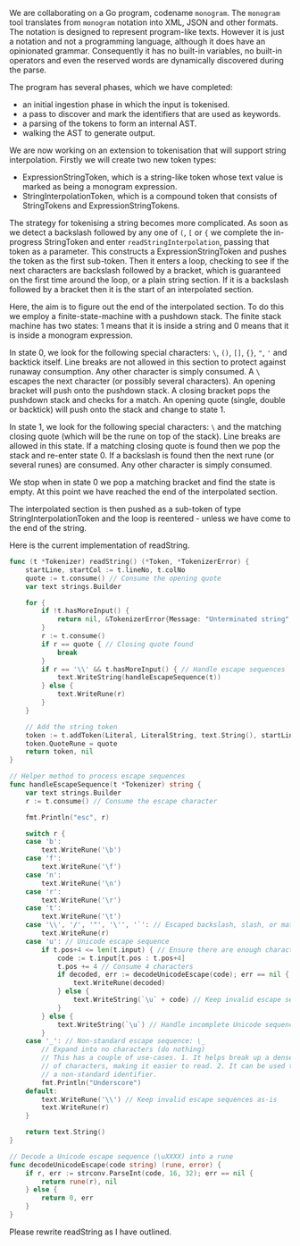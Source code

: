 We are collaborating on a Go program, codename `monogram`. The `monogram` tool
translates from `monogram` notation into XML, JSON and other formats. The 
notation is designed to represent program-like texts. However it is just a
notation and not a programming language, although it does have an opinionated
grammar. Consequently it has no built-in variables, no built-in operators and
even the reserved words are dynamically discovered during the parse.

The program has several phases, which we have completed:

- an initial ingestion phase in which the input is tokenised.
- a pass to discover and mark the identifiers that are used as keywords.
- a parsing of the tokens to form an internal AST.
- walking the AST to generate output.

We are now working on an extension to tokenisation that will support
string interpolation. Firstly we will create two new token types:

- ExpressionStringToken, which is a string-like token whose text value
  is marked as being a monogram expression.
- StringInterpolationToken, which is a compound token that consists of
  StringTokens and ExpressionStringTokens.

The strategy for tokenising a string becomes more complicated. As soon as we
detect a backslash followed by any one of `(`, `[` or `{` we complete the
in-progress StringToken and enter `readStringInterpolation`, passing that token
as a parameter. This constructs a ExpressionStringToken and pushes the 
token as the first sub-token. Then it enters a loop, checking to see if the
next characters are backslash followed by a bracket, which is guaranteed on
the first time around the loop, or a plain string section. If it is a backslash
followed by a bracket then it is the start of an interpolated section.

Here, the aim is to figure out the end of the interpolated section. To do this
we employ a finite-state-machine with a pushdown stack. The finite stack machine
has two states: 1 means that it is inside a string and 0 means that it is inside
a monogram expression. 

In state 0, we look for the following special characters: `\`, `()`, `[]`, `{}`,
`"`, `'` and backtick itself. Line breaks are not allowed in this section to
protect against runaway consumption. Any other character is simply consumed. A
`\` escapes the next character (or possibly several characters). An opening
bracket will push onto the pushdown stack. A closing bracket pops the pushdown
stack and checks for a match. An opening quote (single, double or backtick) will
push onto the stack and change to state 1. 

In state 1, we look for the following special characters: `\` and the 
matching closing quote (which will be the rune on top of the stack). Line
breaks are allowed in this state. If a matching closing quote is found then
we pop the stack and re-enter state 0. If a backslash is found then the next
rune (or several runes) are consumed. Any other character is simply consumed.

We stop when in state 0 we pop a matching bracket and find the state is empty.
At this point we have reached the end of the interpolated section.

The interpolated section is then pushed as a sub-token of type
StringInterpolationToken and the loop is reentered - unless we have come
to the end of the string.

Here is the current implementation of readString.

```go
func (t *Tokenizer) readString() (*Token, *TokenizerError) {
	startLine, startCol := t.lineNo, t.colNo
	quote := t.consume() // Consume the opening quote
	var text strings.Builder

	for {
		if !t.hasMoreInput() {
			return nil, &TokenizerError{Message: "Unterminated string", Line: startLine, Column: startCol}
		}
		r := t.consume()
		if r == quote { // Closing quote found
			break
		}
		if r == '\\' && t.hasMoreInput() { // Handle escape sequences
			text.WriteString(handleEscapeSequence(t))
		} else {
			text.WriteRune(r)
		}
	}

	// Add the string token
	token := t.addToken(Literal, LiteralString, text.String(), startLine, startCol)
	token.QuoteRune = quote
	return token, nil
}

// Helper method to process escape sequences
func handleEscapeSequence(t *Tokenizer) string {
	var text strings.Builder
	r := t.consume() // Consume the escape character

	fmt.Println("esc", r)

	switch r {
	case 'b':
		text.WriteRune('\b')
	case 'f':
		text.WriteRune('\f')
	case 'n':
		text.WriteRune('\n')
	case 'r':
		text.WriteRune('\r')
	case 't':
		text.WriteRune('\t')
	case '\\', '/', '"', '\'', '`': // Escaped backslash, slash, or matching quote
		text.WriteRune(r)
	case 'u': // Unicode escape sequence
		if t.pos+4 <= len(t.input) { // Ensure there are enough characters
			code := t.input[t.pos : t.pos+4]
			t.pos += 4 // Consume 4 characters
			if decoded, err := decodeUnicodeEscape(code); err == nil {
				text.WriteRune(decoded)
			} else {
				text.WriteString(`\u` + code) // Keep invalid escape sequences intact
			}
		} else {
			text.WriteString(`\u`) // Handle incomplete Unicode sequence
		}
	case '_': // Non-standard escape sequence: \_
		// Expand into no characters (do nothing)
		// This has a couple of use-cases. 1. It helps break up a dense sequence
		// of characters, making it easier to read. 2. It can be used to introduce
		// a non-standard identifier.
		fmt.Println("Underscore")
	default:
		text.WriteRune('\\') // Keep invalid escape sequences as-is
		text.WriteRune(r)
	}

	return text.String()
}

// Decode a Unicode escape sequence (\uXXXX) into a rune
func decodeUnicodeEscape(code string) (rune, error) {
	if r, err := strconv.ParseInt(code, 16, 32); err == nil {
		return rune(r), nil
	} else {
		return 0, err
	}
}
```

Please rewrite readString as I have outlined.